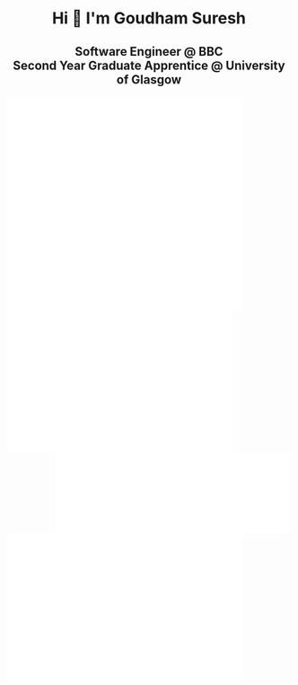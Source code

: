 <h1 align="center">Hi 👋 I'm Goudham Suresh</h1>
<h2 align="center">Software Engineer @ BBC <br> Second Year Graduate Apprentice @ University of Glasgow</h3>

<img align="left" src="/introduction.svg" alt="Introduction" width="420">
<img align="left" src="/achievements.svg" alt="Achievements" width="400">
<img align="right" src="/most-used-langs.svg" alt="Most Used Languages" width="420">
<img align="left" src="/recent-activity.svg" alt="Recent Activity" width="420">
